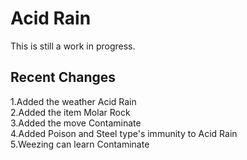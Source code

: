 Acid Rain
========================================================================

This is still a work in progress.

Recent Changes
------------------------------------------------------------------------

1.Added the weather Acid Rain <br/>
2.Added the item Molar Rock <br/>
3.Added the move Contaminate <br/>
4.Added Poison and Steel type's immunity to Acid Rain <br/>
5.Weezing can learn Contaminate
